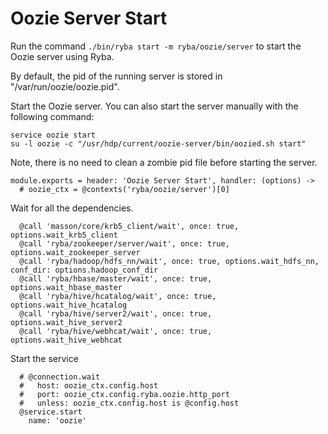 
# Oozie Server Start

Run the command `./bin/ryba start -m ryba/oozie/server` to start the Oozie
server using Ryba.

By default, the pid of the running server is stored in
"/var/run/oozie/oozie.pid".

Start the Oozie server. You can also start the server manually with the
following command:

```
service oozie start
su -l oozie -c "/usr/hdp/current/oozie-server/bin/oozied.sh start"
```

Note, there is no need to clean a zombie pid file before starting the server.

    module.exports = header: 'Oozie Server Start', handler: (options) ->
      # oozie_ctx = @contexts('ryba/oozie/server')[0]

Wait for all the dependencies.

      @call 'masson/core/krb5_client/wait', once: true, options.wait_krb5_client
      @call 'ryba/zookeeper/server/wait', once: true, options.wait_zookeeper_server
      @call 'ryba/hadoop/hdfs_nn/wait', once: true, options.wait_hdfs_nn, conf_dir: options.hadoop_conf_dir
      @call 'ryba/hbase/master/wait', once: true, options.wait_hbase_master
      @call 'ryba/hive/hcatalog/wait', once: true, options.wait_hive_hcatalog
      @call 'ryba/hive/server2/wait', once: true, options.wait_hive_server2
      @call 'ryba/hive/webhcat/wait', once: true, options.wait_hive_webhcat

Start the service

      # @connection.wait
      #   host: oozie_ctx.config.host
      #   port: oozie_ctx.config.ryba.oozie.http_port
      #   unless: oozie_ctx.config.host is @config.host
      @service.start
        name: 'oozie'
